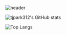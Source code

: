 ![header](https://capsule-render.vercel.app/api?type=wave&color=auto&height=300&section=header&text=capsule%20render&fontSize=90)

![tjpark312's GitHub stats](https://github-readme-stats.vercel.app/api?username=tjpark312&show_icons=true&theme=radical)

![Top Langs](https://github-readme-stats.vercel.app/api/top-langs/?username=tjpark312&layout=compact)

<!---
tjpark312/tjpark312 is a ✨ special ✨ repository because its `README.md` (this file) appears on your GitHub profile.
You can click the Preview link to take a look at your changes.
--->
